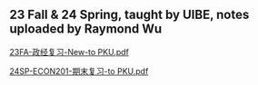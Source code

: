## 23 Fall & 24 Spring, taught by UIBE, notes uploaded by Raymond Wu 

[23FA-政经复习-New-to PKU.pdf](https://ghproxy.wjsphy.top/https://raw.githubusercontent.com/StephenQSstarThomas/Lecture-Notes/main/政治经济学原理/23FA-政经复习-New-to%20PKU.pdf)

[24SP-ECON201-期末复习-to PKU.pdf](https://ghproxy.wjsphy.top/https://raw.githubusercontent.com/StephenQSstarThomas/Lecture-Notes/main/政治经济学原理/24SP-ECON201-期末复习-to%20PKU.pdf)
